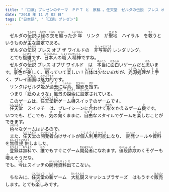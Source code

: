 ```yaml
---
title: "「口演」プレゼンのテーマ　ＰＰＴ と　原稿 。任天堂　ゼルダの伝説　ブレス オブ ザ ワイルド"
date: "2018 年 11 月 02 日"
tags: ["日本語", "「口演」プレゼン"]
---
```

<div class="entry-content">
<span id="more-333"></span>
<p>　ゼルダの<ruby><rb>伝説</rb><rt>でんせつ</rt></ruby>は<ruby><rb>緑</rb><rt>みどり</rt></ruby>の<ruby><rb>衣</rb><rt>ころも</rt></ruby>を<ruby><rb>纏</rb><rt>まつわ</rt></ruby>った<ruby><rb>少年</rb><rt>しょうねん</rt></ruby>　リンク　が<ruby><rb>聖地</rb><rt>せいち</rt></ruby>　ハイラル　を<ruby><rb>救</rb><rt>すく</rt></ruby>うというものが<ruby><rb>主</rb><rt>おも</rt></ruby>な<ruby><rb>設定</rb><rt>せってい</rt></ruby>である。<br>
　ゼルダの<ruby><rb>伝説</rb><rt>でんせつ</rt></ruby> ブレス オブ ザ ワイルドの　<ruby><rb>非</rb><rt>ひ</rt></ruby><ruby><rb>写実</rb><rt>しゃじつ</rt></ruby><ruby><rb>的</rb><rt>てき</rt></ruby> レンダリング。<br>
　とても<ruby><rb>複雑</rb><rt>ふくざつ</rt></ruby>です、<ruby><rb>日本人</rb><rt>にっぽんじん</rt></ruby>の<ruby><rb>職人</rb><rt>しょくにん</rt></ruby><ruby><rb>精神</rb><rt>せいしん</rt></ruby>ですね。<br>
　ゼルダの<ruby><rb>伝説</rb><rt>でんせつ</rt></ruby> ブレス オブザ ワイルド　は　<ruby><rb>本当</rb><rt>ほんとう</rt></ruby>に<ruby><rb>面白</rb><rt>おもしろ</rt></ruby>いゲームだと<ruby><rb>思</rb><rt>おも</rt></ruby>います。<ruby><rb>景色</rb><rt>けしき</rt></ruby>が<ruby><rb>美</rb><rt>うつく</rt></ruby>しく、<ruby><rb>戦</rb><rt>たたか</rt></ruby>っていて<ruby><rb>楽</rb><rt>たの</rt></ruby>しい！<ruby><rb>自体</rb><rt>じたい</rt></ruby>は<ruby><rb>少</rb><rt>すく</rt></ruby>ないのだが、<ruby><rb>光源</rb><rt>こうげん</rt></ruby><ruby><rb>処理</rb><rt>しょり</rt></ruby>が<ruby><rb>上手</rb><rt>うま</rt></ruby>く、プレイ<ruby><rb>画面</rb><rt>がめん</rt></ruby>は<ruby><rb>魅力</rb><rt>みりょく</rt></ruby><ruby><rb>的</rb><rt>てき</rt></ruby>です。<br>
　リンクはゼルダ<ruby><rb>姫</rb><rt>ひめ</rt></ruby>が<ruby><rb>過去</rb><rt>かこ</rt></ruby>に<ruby><rb>写真</rb><rt>しゃしん</rt></ruby>、<ruby><rb>撮影</rb><rt>さつえい</rt></ruby>を<ruby><rb>捜</rb><rt>さが</rt></ruby>す。<br>
　つまり「<ruby><rb>絵</rb><rt>え</rt></ruby>のような」<ruby><rb>風景</rb><rt>ふうけい</rt></ruby>の<ruby><rb>探索</rb><rt>たんさく</rt></ruby>に<ruby><rb>設定</rb><rt>せってい</rt></ruby>されている。<br>
　このゲームは、<ruby><rb>任天堂</rb><rt>にんてんどう</rt></ruby><ruby><rb>新</rb><rt>しん</rt></ruby>ゲーム<ruby><rb>機</rb><rt>き</rt></ruby>スイッチのゲームです。<br>
　<ruby><rb>任天堂</rb><rt>にんてんどう</rt></ruby>　スイッチ　は、プレイシーンに<ruby><rb>合</rb><rt>あ</rt></ruby>わせて<ruby><rb>形</rb><rt>かたち</rt></ruby>をかえるゲーム<ruby><rb>機</rb><rt>き</rt></ruby>です。<br>
いつでも、どこでも、<ruby><rb>気</rb><rt>き</rt></ruby>の<ruby><rb>向</rb><rt>む</rt></ruby>くままに、<ruby><rb>自由</rb><rt>じゆう</rt></ruby>なスタイルでゲームを<ruby><rb>楽</rb><rt>たの</rt></ruby>しむことができます。<br>
　<ruby><rb>色々</rb><rt>いろいろ</rt></ruby>なゲームはいるので。<br>
　また、<ruby><rb>任天堂</rb><rt>にんてんどう</rt></ruby>の<ruby><rb>開発</rb><rt>かいはつ</rt></ruby><ruby><rb>者</rb><rt>しゃ</rt></ruby><ruby><rb>向</rb><rt>む</rt></ruby>けサイトが<ruby><rb>個人</rb><rt>こじん</rt></ruby><ruby><rb>利用</rb><rt>りよう</rt></ruby><ruby><rb>可能</rb><rt>かのう</rt></ruby>になり、　<ruby><rb>開発</rb><rt>かいはつ</rt></ruby>ツールや<ruby><rb>資料</rb><rt>しりょう</rt></ruby>を<ruby><rb>無償</rb><rt>むしょう</rt></ruby><ruby><rb>提供</rb><rt>ていきょう</rt></ruby>しました。<br>
　<ruby><rb>登録</rb><rt>とうろく</rt></ruby>は<ruby><rb>無料</rb><rt>むりょう</rt></ruby>で、<ruby><rb>誰</rb><rt>だれ</rt></ruby>でもすぐにゲーム<ruby><rb>開発</rb><rt>かいはつ</rt></ruby><ruby><rb>者</rb><rt>しゃ</rt></ruby>になれます。<ruby><rb>値段</rb><rt>ねだん</rt></ruby><ruby><rb>詐欺</rb><rt>さぎ</rt></ruby>のくそゲーも<ruby><rb>増</rb><rt>ふ</rt></ruby>えそうだな。<br>
でも、<ruby><rb>今</rb><rt>いま</rt></ruby>はスイッチの<ruby><rb>開発</rb><rt>かいはつ</rt></ruby><ruby><rb>資料</rb><rt>しりょう</rt></ruby><ruby><rb>出</rb><rt>で</rt></ruby>てこない。</p>
<p>　ちなみに、<ruby><rb>任天堂</rb><rt>にんてんどう</rt></ruby>の<ruby><rb>新</rb><rt>しん</rt></ruby>ゲーム　<ruby><rb>大</rb><rt>だい</rt></ruby><ruby><rb>乱闘</rb><rt>らんとう</rt></ruby>スマッシュブラザーズ　はもうすぐ<ruby><rb>販売</rb><rt>はんばい</rt></ruby>します。とても<ruby><rb>楽</rb><rt>たの</rt></ruby>しみです。</p>
</div>